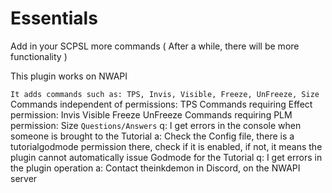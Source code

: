 # Essentials
Add in your SCPSL more commands ( After a while, there will be more functionality )

This plugin works on NWAPI

`It adds commands such as: TPS, Invis, Visible, Freeze, UnFreeze, Size`
Commands independent of permissions:
TPS
Commands requiring Effect permission:
Invis
Visible
Freeze
UnFreeze
Commands requiring PLM permission:
Size
`Questions/Answers`
q: I get errors in the console when someone is brought to the Tutorial
a: Check the Config file, there is a tutorialgodmode permission there, check if it is enabled, if not, it means the plugin cannot automatically issue Godmode for the Tutorial
q: I get errors in the plugin operation
a: Contact theinkdemon in Discord, on the NWAPI server
